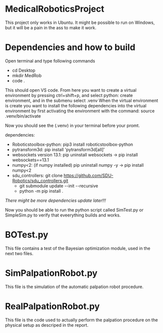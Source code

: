 # MedicalRoboticsProject

This project only works in Ubuntu. It might be possible to run on Windows, but it will be a pain in the ass to make it work.

# Dependencies and how to build
Open terminal and type following commands
- cd Desktop
- mkdir MedRob
- code .

This should open VS code. From here you want to create a virtual environment by pressing ctrl+shift+p, and select python: create environment, and in the submenu select .venv
When the virtual environment is create you want to install the following dependencies into the virtual environment by first activating the environment with the command: source .venv/bin/activate

Now you should see the (.venv) in your terminal before your promt.

dependencies:
 - Roboticstoolbox-python: pip3 install roboticstoolbox-python
 -  pytransform3d: pip install 'pytransform3d[all]'
 -  websockets version 13.1: pip uninstall websockets -> pip install websockets==13.1
 -  numpy<2: (if numpy installed) pip uninstall numpy -y -> pip install numpy<2
 -  sdu_controllers: git clone https://github.com/SDU-Robotics/sdu_controllers.git
     - git submodule update --init --recursive
     - python -m pip install .

_There might be more dependencies update later!!!_

Now you should be able to run the python script called SimTest.py or SimpleSim.py to verify that eveerything builds and works.

# BOTest.py
This file contains a test of the Bayesian optimization module, used in the next two files.

# SimPalpationRobot.py
This file is the simulation of the automatic palpation robot procedure.

# RealPalpationRobot.py
This file is the code used to actually perform the palpation procedure on the physical setup as descriped in the report.
